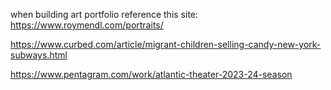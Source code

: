 when building art portfolio reference this site: https://www.roymendl.com/portraits/

https://www.curbed.com/article/migrant-children-selling-candy-new-york-subways.html

https://www.pentagram.com/work/atlantic-theater-2023-24-season